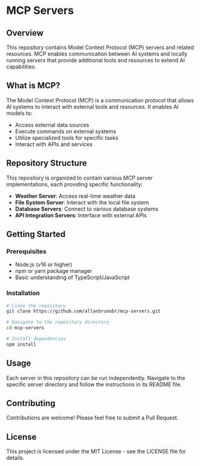 # MCP Servers

## Overview

This repository contains Model Context Protocol (MCP) servers and related resources. MCP enables communication between AI systems and locally running servers that provide additional tools and resources to extend AI capabilities.

## What is MCP?

The Model Context Protocol (MCP) is a communication protocol that allows AI systems to interact with external tools and resources. It enables AI models to:

- Access external data sources
- Execute commands on external systems
- Utilize specialized tools for specific tasks
- Interact with APIs and services

## Repository Structure

This repository is organized to contain various MCP server implementations, each providing specific functionality:

- **Weather Server**: Access real-time weather data
- **File System Server**: Interact with the local file system
- **Database Servers**: Connect to various database systems
- **API Integration Servers**: Interface with external APIs

## Getting Started

### Prerequisites

- Node.js (v16 or higher)
- npm or yarn package manager
- Basic understanding of TypeScript/JavaScript

### Installation

```bash
# Clone the repository
git clone https://github.com/allanbrunobr/mcp-servers.git

# Navigate to the repository directory
cd mcp-servers

# Install dependencies
npm install
```

## Usage

Each server in this repository can be run independently. Navigate to the specific server directory and follow the instructions in its README file.

## Contributing

Contributions are welcome! Please feel free to submit a Pull Request.

## License

This project is licensed under the MIT License - see the LICENSE file for details.
